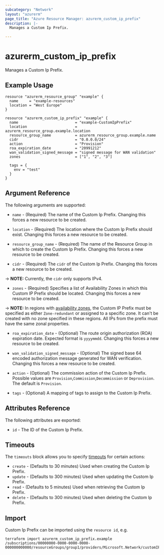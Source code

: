 ```yaml
---
subcategory: "Network"
layout: "azurerm"
page_title: "Azure Resource Manager: azurerm_custom_ip_prefix"
description: |-
  Manages a Custom Ip Prefix.

---
```


# azurerm_custom_ip_prefix

Manages a Custom Ip Prefix.

## Example Usage

```hcl
resource "azurerm_resource_group" "example" {
  name     = "example-resources"
  location = "West Europe"
}

resource "azurerm_custom_ip_prefix" "example" {
  name                          = "example-CustomIpPrefix"
  location                      = azurerm_resource_group.example.location
  resource_group_name           = azurerm_resource_group.example.name
  cidr                          = "0.0.0.0/24"
  action                        = "Provision"
  roa_expiration_date           = "20991212"
  wan_validation_signed_message = "signed message for WAN validation"
  zones                         = ["1", "2", "3"]

  tags = {
    env = "test"
  }
}
```

## Argument Reference

The following arguments are supported:

* `name` - (Required) The name of the Custom Ip Prefix. Changing this forces a new resource to be created.

* `location` - (Required) The location where the Custom Ip Prefix should exist. Changing this forces a new resource to be created.

* `resource_group_name` - (Required) The name of the Resource Group in which to create the Custom Ip Prefix. Changing this forces a new resource to be created.

* `cidr` - (Required) The `cidr` of the Custom Ip Prefix. Changing this forces a new resource to be created.

-> **NOTE:** Currently, the `cidr` only supports IPv4.

* `zones` - (Required) Specifies a list of Availability Zones in which this Custom IP Prefix should be located. Changing this forces a new resource to be created.
  
-> **NOTE:** In regions with [availability zones](https://docs.microsoft.com/en-us/azure/availability-zones/az-overview), the Custom IP Prefix must be specified as either `Zone-redundant` or assigned to a specific zone. It can't be created with no zone specified in these regions. All IPs from the prefix must have the same zonal properties.

* `roa_expiration_date` - (Optional) The  route origin authorization (ROA) expiration date. Expected format is `yyyymmdd`. Changing this forces a new resource to be created.

* `wan_validation_signed_message` - (Optional) The signed base 64 encoded authorization message generated for WAN verification. Changing this forces a new resource to be created.

* `action` - (Optional) The commission action of the Custom Ip Prefix. Possible values are `Provision`,`Commission`,`Decommission` or `Deprovision`. The default is `Provision`.

* `tags` - (Optional) A mapping of tags to assign to the Custom Ip Prefix.

## Attributes Reference

The following attributes are exported:

* `id` - The ID of the Custom Ip Prefix.

## Timeouts

The `timeouts` block allows you to specify [timeouts](https://www.terraform.io/docs/configuration/resources.html#timeouts) for certain actions:

* `create` - (Defaults to 30 minutes) Used when creating the Custom Ip Prefix.
* `update` - (Defaults to 300 minutes) Used when updating the Custom Ip Prefix.
* `read` - (Defaults to 5 minutes) Used when retrieving the Custom Ip Prefix.
* `delete` - (Defaults to 300 minutes) Used when deleting the Custom Ip Prefix.

## Import

Custom Ip Prefix can be imported using the `resource id`, e.g.

```shell
terraform import azurerm_custom_ip_prefix.example /subscriptions/00000000-0000-0000-0000-000000000000/resourceGroups/group1/providers/Microsoft.Network/customIPPrefixes/customIpPrefix1
```
